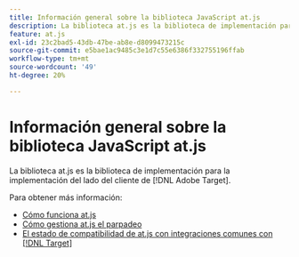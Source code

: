 ```yaml
---
title: Información general sobre la biblioteca JavaScript at.js
description: La biblioteca at.js es la biblioteca de implementación para la implementación del lado del cliente de [!DNL Adobe Target].
feature: at.js
exl-id: 23c2bad5-43db-47be-ab8e-d8099473215c
source-git-commit: e5bae1ac9485c3e1d7c55e6386f332755196ffab
workflow-type: tm+mt
source-wordcount: '49'
ht-degree: 20%

---
```


# Información general sobre la biblioteca JavaScript at.js

La biblioteca at.js es la biblioteca de implementación para la implementación del lado del cliente de [!DNL Adobe Target].

Para obtener más información:

* [Cómo funciona at.js](how-atjs-works.md)
* [Cómo gestiona at.js el parpadeo](manage-flicker-with-atjs.md)
* [El estado de compatibilidad de at.js con integraciones comunes con [!DNL Target]](target-atjs-integrations.md)
